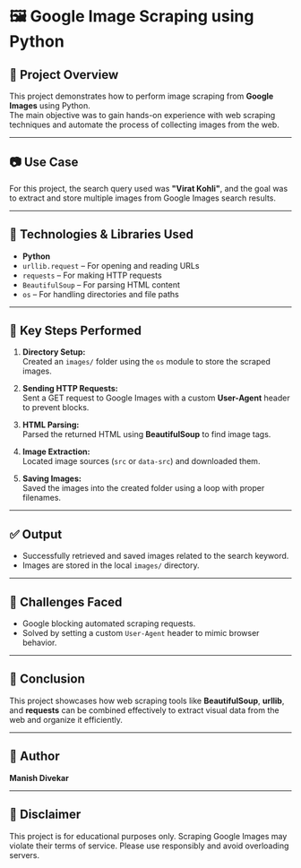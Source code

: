 # 🖼️ Google Image Scraping using Python

## 📌 Project Overview

This project demonstrates how to perform image scraping from **Google Images** using Python.  
The main objective was to gain hands-on experience with web scraping techniques and automate the process of collecting images from the web.

---

## 📷 Use Case

For this project, the search query used was **"Virat Kohli"**, and the goal was to extract and store multiple images from Google Images search results.

---

## 🔧 Technologies & Libraries Used

- **Python**
- `urllib.request` – For opening and reading URLs
- `requests` – For making HTTP requests
- `BeautifulSoup` – For parsing HTML content
- `os` – For handling directories and file paths

---

## 🧠 Key Steps Performed

1. **Directory Setup:**  
   Created an `images/` folder using the `os` module to store the scraped images.

2. **Sending HTTP Requests:**  
   Sent a GET request to Google Images with a custom **User-Agent** header to prevent blocks.

3. **HTML Parsing:**  
   Parsed the returned HTML using **BeautifulSoup** to find image tags.

4. **Image Extraction:**  
   Located image sources (`src` or `data-src`) and downloaded them.

5. **Saving Images:**  
   Saved the images into the created folder using a loop with proper filenames.

---

## ✅ Output

- Successfully retrieved and saved images related to the search keyword.
- Images are stored in the local `images/` directory.

---

## 🚧 Challenges Faced

- Google blocking automated scraping requests.
- Solved by setting a custom `User-Agent` header to mimic browser behavior.

---

## 🎯 Conclusion

This project showcases how web scraping tools like **BeautifulSoup**, **urllib**, and **requests** can be combined effectively to extract visual data from the web and organize it efficiently.

---

## 👤 Author

**Manish Divekar**

---

## 📝 Disclaimer

This project is for educational purposes only. Scraping Google Images may violate their terms of service. Please use responsibly and avoid overloading servers.

